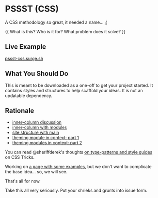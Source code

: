 # PSSST (CSS)

A CSS methodology so great, it needed a name... ;)

{{ What is this? Who is it for? What problem does it solve? }}

## Live Example

[pssst-css.surge.sh](https://pssst-css.surge.sh)

## What You Should Do

This is meant to be downloaded as a one-off to get your project started. It contains styles and structures to help scaffold your ideas. It is not an updatable dependency.

## Rationale

<ul>
	<li>
		<a href='https://codepen.io/perpetual-education/pen/podGxpy?editors=1100' target='_blank'>inner-column discussion</a>
	</li>
	<li>
		<a href='https://codepen.io/perpetual-education/pen/abpRdjJ?editors=1100' target='_blank'>inner-column with modules</a>
	</li>
	<li>
		<a href='https://codepen.io/perpetual-education/pen/abWBYeL?editors=1100' target='_blank'>site structure with main</a>
	</li>
	<li>
		<a href='https://codepen.io/perpetual-education/pen/QWpdQxy?editors=1100' target='_blank'>theming module in context: part 1</a>
	</li>
	<li>
		<a href='https://codepen.io/perpetual-education/pen/GRmQXge?editors=1100' target='_blank'>theming modules in context: part 2</a>
	</li>
</ul>

You can read @sheriffderek's thoughts <a href='https://css-tricks.com/on-type-patterns-and-style-guides/' target='_blank'>on type-patterns and style guides</a> on CSS Tricks.

Working on <a href='https://pssst-css.surge.sh/examples.html' target='_blank'>a page with some examples</a>, but we don't want to complicate the base idea... so, we will see.

That's all for now.

Take this all very seriously. Put your shrieks and grunts into issue form.
